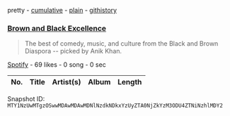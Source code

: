 pretty - [cumulative](/playlists/cumulative/37i9dQZF1DWWwkbFYEItuo.md) - [plain](/playlists/plain/37i9dQZF1DWWwkbFYEItuo) - [githistory](https://github.githistory.xyz/mackorone/spotify-playlist-archive/blob/main/playlists/plain/37i9dQZF1DWWwkbFYEItuo)

### [Brown and Black Excellence](https://open.spotify.com/playlist/37i9dQZF1DWWwkbFYEItuo)

> The best of comedy, music, and culture from the Black and Brown Diaspora \-\- picked by Anik Khan.

[Spotify](https://open.spotify.com/user/spotify) - 69 likes - 0 song - 0 sec

| No. | Title | Artist(s) | Album | Length |
|---|---|---|---|---|

Snapshot ID: `MTY1NzUwMTgzOSwwMDAwMDAwMDNlNzdkNDkxYzUyZTA0NjZkYzM3ODU4ZTNiNzhlMDY2`
